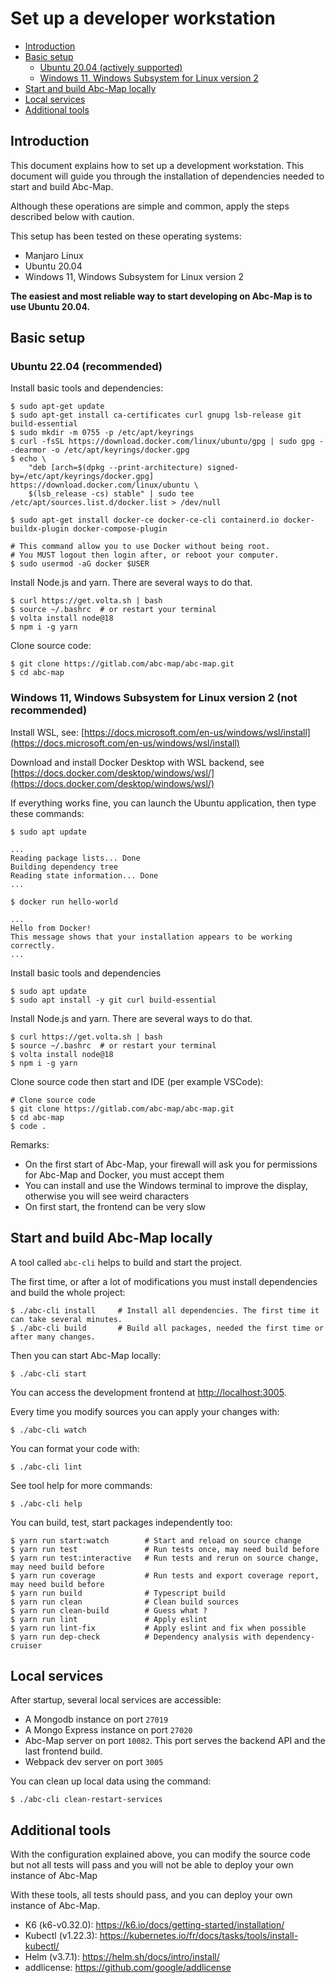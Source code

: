 # Set up a developer workstation

<!-- toc -->

- [Introduction](#introduction)
- [Basic setup](#basic-setup)
  - [Ubuntu 20.04 (actively supported)](#ubuntu-2004-actively-supported)
  - [Windows 11, Windows Subsystem for Linux version 2](#windows-11-windows-subsystem-for-linux-version-2)
- [Start and build Abc-Map locally](#start-and-build-abc-map-locally)
- [Local services](#local-services)
- [Additional tools](#additional-tools)

<!-- tocstop -->

## Introduction

This document explains how to set up a development workstation. This document will guide you through
the installation of dependencies needed to start and build Abc-Map.

Although these operations are simple and common, apply the steps described below with caution.

This setup has been tested on these operating systems:

- Manjaro Linux
- Ubuntu 20.04
- Windows 11, Windows Subsystem for Linux version 2

**The easiest and most reliable way to start developing on Abc-Map is to use Ubuntu 20.04.**

## Basic setup

### Ubuntu 22.04 (recommended)

Install basic tools and dependencies:

    $ sudo apt-get update
    $ sudo apt-get install ca-certificates curl gnupg lsb-release git build-essential
    $ sudo mkdir -m 0755 -p /etc/apt/keyrings
    $ curl -fsSL https://download.docker.com/linux/ubuntu/gpg | sudo gpg --dearmor -o /etc/apt/keyrings/docker.gpg
    $ echo \
        "deb [arch=$(dpkg --print-architecture) signed-by=/etc/apt/keyrings/docker.gpg] https://download.docker.com/linux/ubuntu \
        $(lsb_release -cs) stable" | sudo tee /etc/apt/sources.list.d/docker.list > /dev/null

    $ sudo apt-get install docker-ce docker-ce-cli containerd.io docker-buildx-plugin docker-compose-plugin

    # This command allow you to use Docker without being root.
    # You MUST logout then login after, or reboot your computer.
    $ sudo usermod -aG docker $USER

Install Node.js and yarn. There are several ways to do that.

    $ curl https://get.volta.sh | bash
    $ source ~/.bashrc  # or restart your terminal
    $ volta install node@18
    $ npm i -g yarn

Clone source code:

    $ git clone https://gitlab.com/abc-map/abc-map.git
    $ cd abc-map

### Windows 11, Windows Subsystem for Linux version 2 (not recommended)

Install WSL, see: [https://docs.microsoft.com/en-us/windows/wsl/install](https://docs.microsoft.com/en-us/windows/wsl/install)

Download and install Docker Desktop with WSL backend, see [https://docs.docker.com/desktop/windows/wsl/](https://docs.docker.com/desktop/windows/wsl/)

If everything works fine, you can launch the Ubuntu application, then type these commands:

    $ sudo apt update

    ...
    Reading package lists... Done
    Building dependency tree
    Reading state information... Done
    ...

    $ docker run hello-world

    ...
    Hello from Docker!
    This message shows that your installation appears to be working correctly.
    ...

Install basic tools and dependencies

    $ sudo apt update
    $ sudo apt install -y git curl build-essential

Install Node.js and yarn. There are several ways to do that.

    $ curl https://get.volta.sh | bash
    $ source ~/.bashrc  # or restart your terminal
    $ volta install node@18
    $ npm i -g yarn

Clone source code then start and IDE (per example VSCode):

    # Clone source code
    $ git clone https://gitlab.com/abc-map/abc-map.git
    $ cd abc-map
    $ code .

Remarks:

- On the first start of Abc-Map, your firewall will ask you for permissions for Abc-Map and Docker, you must accept them
- You can install and use the Windows terminal to improve the display, otherwise you will see weird characters
- On first start, the frontend can be very slow

## Start and build Abc-Map locally

A tool called `abc-cli` helps to build and start the project.

The first time, or after a lot of modifications you must install dependencies and build the whole project:

    $ ./abc-cli install     # Install all dependencies. The first time it can take several minutes.
    $ ./abc-cli build       # Build all packages, needed the first time or after many changes.

Then you can start Abc-Map locally:

    $ ./abc-cli start

You can access the development frontend at [http://localhost:3005](http://localhost:3005).

Every time you modify sources you can apply your changes with:

    $ ./abc-cli watch

You can format your code with:

    $ ./abc-cli lint

See tool help for more commands:

    $ ./abc-cli help

You can build, test, start packages independently too:

    $ yarn run start:watch        # Start and reload on source change
    $ yarn run test               # Run tests once, may need build before
    $ yarn run test:interactive   # Run tests and rerun on source change, may need build before
    $ yarn run coverage           # Run tests and export coverage report, may need build before
    $ yarn run build              # Typescript build
    $ yarn run clean              # Clean build sources
    $ yarn run clean-build        # Guess what ?
    $ yarn run lint               # Apply eslint
    $ yarn run lint-fix           # Apply eslint and fix when possible
    $ yarn run dep-check          # Dependency analysis with dependency-cruiser

## Local services

After startup, several local services are accessible:

- A Mongodb instance on port `27019`
- A Mongo Express instance on port `27020`
- Abc-Map server on port `10082`. This port serves the backend API and the last frontend build.
- Webpack dev server on port `3005`

You can clean up local data using the command:

    $ ./abc-cli clean-restart-services

## Additional tools

With the configuration explained above, you can modify the source code but not all tests will pass and you will
not be able to deploy your own instance of Abc-Map

With these tools, all tests should pass, and you can deploy your own instance of Abc-Map.

- K6 (k6-v0.32.0): https://k6.io/docs/getting-started/installation/
- Kubectl (v1.22.3): https://kubernetes.io/fr/docs/tasks/tools/install-kubectl/
- Helm (v3.7.1): https://helm.sh/docs/intro/install/
- addlicense: https://github.com/google/addlicense
